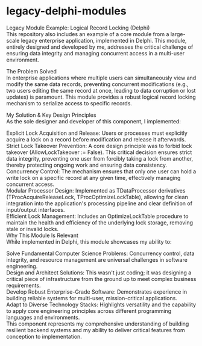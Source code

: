# legacy-delphi-modules
Legacy Module Example: Logical Record Locking (Delphi)  
This repository also includes an example of a core module from a large-scale legacy enterprise application, implemented in Delphi. This module, entirely designed and developed by me, addresses the critical challenge of ensuring data integrity and managing concurrent access in a multi-user environment.  

The Problem Solved  
In enterprise applications where multiple users can simultaneously view and modify the same data records, preventing concurrent modifications (e.g., two users editing the same record at once, leading to data corruption or lost updates) is paramount. This module provides a robust logical record locking mechanism to serialize access to specific records.  

My Solution & Key Design Principles  
As the sole designer and developer of this component, I implemented:  

Explicit Lock Acquisition and Release: Users or processes must explicitly acquire a lock on a record before modification and release it afterwards.  
Strict Lock Takeover Prevention: A core design principle was to forbid lock takeover (AllowLockTakeover := False). This critical decision ensures strict data integrity, preventing one user from forcibly taking a lock from another, thereby protecting ongoing work and ensuring data consistency.  
Concurrency Control: The mechanism ensures that only one user can hold a write lock on a specific record at any given time, effectively managing concurrent access.  
Modular Processor Design: Implemented as TDataProcessor derivatives (TProcAcquireReleaseLock, TProcOptimizeLockTable), allowing for clean integration into the application's processing pipeline and clear definition of input/output interfaces.  
Efficient Lock Management: Includes an OptimizeLockTable procedure to maintain the health and efficiency of the underlying lock storage, removing stale or invalid locks.  
Why This Module Is Relevant  
While implemented in Delphi, this module showcases my ability to:  

Solve Fundamental Computer Science Problems: Concurrency control, data integrity, and resource management are universal challenges in software engineering.  
Design and Architect Solutions: This wasn't just coding; it was designing a critical piece of infrastructure from the ground up to meet complex business requirements.  
Develop Robust Enterprise-Grade Software: Demonstrates experience in building reliable systems for multi-user, mission-critical applications.  
Adapt to Diverse Technology Stacks: Highlights versatility and the capability to apply core engineering principles across different programming languages and environments.  
This component represents my comprehensive understanding of building resilient backend systems and my ability to deliver critical features from conception to implementation.
